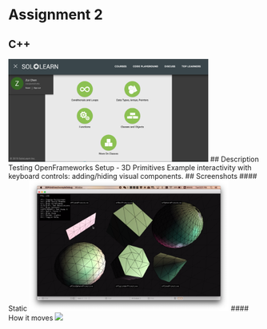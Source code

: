 # Assignment 2
## C++
<!-- ![](module3-6.png) -->
<img src="module3-6.png" width="400">
## Description
Testing OpenFrameworks Setup - 3D Primitives Example
interactivity with keyboard controls: adding/hiding visual components.
## Screenshots
#### Static
<!-- ![](3DPrimitivesStatic.png) -->
<img src="3DPrimitivesStatic.png" width="400">
#### How it moves
<!-- ![](3DPrimitivesTest.gif) -->
<img src="3DPrimitivesTest.gif" width="400">
